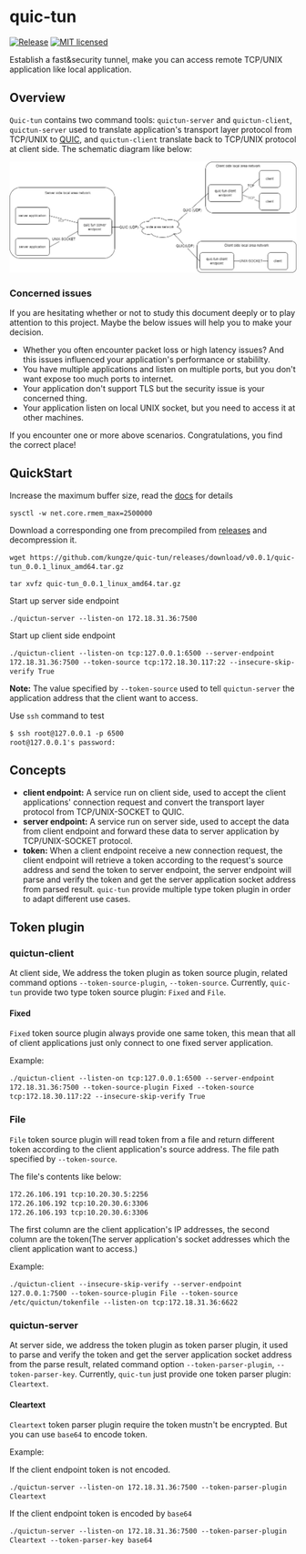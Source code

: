 # quic-tun

[![Release][1]][2] [![MIT licensed][3]][4]

[1]: https://img.shields.io/github/v/release/kungze/quic-tun?color=orange
[2]: https://github.com/kungze/quic-tun/releases/latest
[3]: https://img.shields.io/github/license/kungze/quic-tun
[4]: LICENSE


Establish a fast&security tunnel, make you can access remote TCP/UNIX
application like local application.

## Overview

``Quic-tun`` contains two command tools: ``quictun-server`` and ``quictun-client``,
``quictun-server`` used to translate application's transport layer protocol from
TCP/UNIX to [QUIC](https://en.wikipedia.org/wiki/QUIC), and ``quictun-client``
translate back to TCP/UNIX protocol at client side. The schematic diagram like below:

<img src="quic-tun.png" alt="quic-tun"/>

### Concerned issues

If you are hesitating whether or not to study this document deeply or to play
attention to this project. Maybe the below issues will help you to make your decision.

* Whether you often encounter packet loss or high latency issues? And this issues influenced
  your application's performance or stabililty.
* You have multiple applications and listen on multiple ports, but you don't want expose
  too much ports to internet.
* Your application don't support TLS but the security issue is your concerned thing.
* Your application listen on local UNIX socket, but you need to access it at other machines.

If you encounter one or more above scenarios. Congratulations, you find the correct place!

## QuickStart

Increase the maximum buffer size, read the
[docs](https://github.com/lucas-clemente/quic-go/wiki/UDP-Receive-Buffer-Size) for details

```
sysctl -w net.core.rmem_max=2500000
```

Download a corresponding one from precompiled from [releases](https://github.com/kungze/quic-tun/releases) and decompression it.

```
wget https://github.com/kungze/quic-tun/releases/download/v0.0.1/quic-tun_0.0.1_linux_amd64.tar.gz
```

```
tar xvfz quic-tun_0.0.1_linux_amd64.tar.gz
```

Start up server side endpoint

```
./quictun-server --listen-on 172.18.31.36:7500
```

Start up client side endpoint

```
./quictun-client --listen-on tcp:127.0.0.1:6500 --server-endpoint 172.18.31.36:7500 --token-source tcp:172.18.30.117:22 --insecure-skip-verify True
```

**Note:** The value specified by `--token-source` used to tell `quictun-server` the application address that the client want to access.

Use `ssh` command to test

```
$ ssh root@127.0.0.1 -p 6500
root@127.0.0.1's password:
```


## Concepts

* **client endpoint:** A service run on client side, used to accept the client applications' connection request and convert the transport layer protocol from TCP/UNIX-SOCKET to QUIC.
* **server endpoint:** A service run on server side, used to accept the data from client endpoint and forward these data to server application by TCP/UNIX-SOCKET protocol.
* **token:** When a client endpoint receive a new connection request, the client endpoint will retrieve a token according to the request's source address and send the token to server endpoint, the server endpoint will parse and verify the token and get the server application socket address from parsed result. ``quic-tun`` provide multiple type token plugin in order to adapt different use cases.


## Token plugin

### quictun-client

At client side, We address the token plugin as token source plugin, related command options ``--token-source-plugin``, ``--token-source``. Currently, ``quic-tun`` provide two type token source plugin: ``Fixed`` and ``File``.

#### Fixed

``Fixed`` token source plugin always provide one same token, this mean that all of client applications just only connect to one fixed server application.

Example:

```
./quictun-client --listen-on tcp:127.0.0.1:6500 --server-endpoint 172.18.31.36:7500 --token-source-plugin Fixed --token-source tcp:172.18.30.117:22 --insecure-skip-verify True
```

### File

``File`` token source plugin will read token from a file and return different token according to the client application's source address. The file path specified by ``--token-source``.

The file's contents like below:

```
172.26.106.191 tcp:10.20.30.5:2256
172.26.106.192 tcp:10.20.30.6:3306
172.26.106.193 tcp:10.20.30.6:3306
```

The first column are the client application's IP addresses, the second column are the token(The server application's socket addresses which the client application want to access.)

Example:

```
./quictun-client --insecure-skip-verify --server-endpoint 127.0.0.1:7500 --token-source-plugin File --token-source /etc/quictun/tokenfile --listen-on tcp:172.18.31.36:6622
```

### quictun-server

At server side, we address the token plugin as token parser plugin, it used to parse and verify the token and get the server application socket address from the parse result, related command option ``--token-parser-plugin``, ``--token-parser-key``. Currently, ``quic-tun`` just provide one token parser plugin: ``Cleartext``.

#### Cleartext

``Cleartext`` token parser plugin require the token mustn't be encrypted. But you can use ``base64`` to encode token.

Example:

If the client endpoint token is not encoded.

```
./quictun-server --listen-on 172.18.31.36:7500 --token-parser-plugin Cleartext
```

If the client endpoint token is encoded by ``base64``

```
./quictun-server --listen-on 172.18.31.36:7500 --token-parser-plugin Cleartext --token-parser-key base64
```
